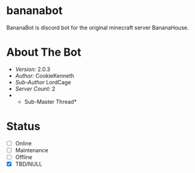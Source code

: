 # bananabot
BananaBot is discord bot for the original minecraft server BananaHouse.

# About The Bot

* *Version:* 2.0.3
* *Author:* CookieKenneth
* *Sub-Author* LordCage
* *Server Count:* 2
* * Sub-Master Thread*

# Status

- [ ] Online
- [ ] Maintenance
- [ ] Offline
- [X] TBD/NULL
